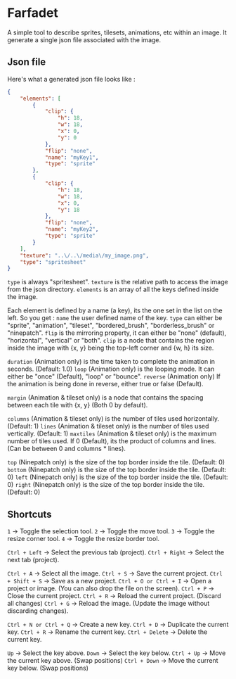 # Farfadet

A simple tool to describe sprites, tilesets, animations, etc within an image.
It generate a single json file associated with the image.

## Json file

Here's what a generated json file looks like :

```json
{
    "elements": [
        {
            "clip": {
                "h": 18,
                "w": 18,
                "x": 0,
                "y": 0
            },
            "flip": "none",
            "name": "myKey1",
            "type": "sprite"
        },
        {
            "clip": {
                "h": 18,
                "w": 18,
                "x": 0,
                "y": 18
            },
            "flip": "none",
            "name": "myKey2",
            "type": "sprite"
        }
    ],
    "texture": "..\/..\/media\/my_image.png",
    "type": "spritesheet"
}
```

`type` is always "spritesheet".
`texture` is the relative path to access the image from the json directory.
`elements` is an array of all the keys defined inside the image.

Each element is defined by a name (a key), its the one set in the list on the left.
So you get :
`name` the user defined name of the key.
`type` can either be "sprite", "animation", "tileset", "bordered_brush", "borderless_brush" or "ninepatch".
`flip` is the mirroring property, it can either be "none" (default), "horizontal", "vertical" or "both".
`clip` is a node that contains the region inside the image with {x, y} being the top-left corner and {w, h} its size.

`duration` (Animation only) is the time taken to complete the animation in seconds. (Default: 1.0)
`loop` (Animation only) is the looping mode. It can either be "once" (Default), "loop" or "bounce".
`reverse` (Animation only) If the animation is being done in reverse, either true or false (Default).

`margin` (Animation & tileset only) is a node that contains the spacing between each tile with {x, y} (Both 0 by default).

`columns` (Animation & tileset only) is the number of tiles used horizontally. (Default: 1)
`lines` (Animation & tileset only) is the number of tiles used vertically. (Default: 1)
`maxtiles` (Animation & tileset only) is the maximum number of tiles used. If 0 (Default), its the product of columns and lines. (Can be between 0 and columns * lines).

`top` (Ninepatch only) is the size of the top border inside the tile. (Default: 0)
`bottom` (Ninepatch only) is the size of the top border inside the tile. (Default: 0)
`left` (Ninepatch only) is the size of the top border inside the tile. (Default: 0)
`right` (Ninepatch only) is the size of the top border inside the tile. (Default: 0)

## Shortcuts

`1` -> Toggle the selection tool.
`2` -> Toggle the move tool.
`3` -> Toggle the resize corner tool.
`4` -> Toggle the resize border tool.

`Ctrl + Left` -> Select the previous tab (project).
`Ctrl + Right` -> Select the next tab (project).

`Ctrl + A` -> Select all the image.
`Ctrl + S` -> Save the current project.
`Ctrl + Shift + S` -> Save as a new project.
`Ctrl + O or Ctrl + I` -> Open a project or image. (You can also drop the file on the screen).
`Ctrl + P` -> Close the current project.
`Ctrl + R` -> Reload the current project. (Discard all changes)
`Ctrl + G` -> Reload the image. (Update the image without discarding changes).

`Ctrl + N or Ctrl + Q` -> Create a new key.
`Ctrl + D` -> Duplicate the current key.
`Ctrl + R` -> Rename the current key.
`Ctrl + Delete` -> Delete the current key.

`Up` -> Select the key above.
`Down` -> Select the key below.
`Ctrl + Up` -> Move the current key above. (Swap positions)
`Ctrl + Down` -> Move the current key below. (Swap positions)


